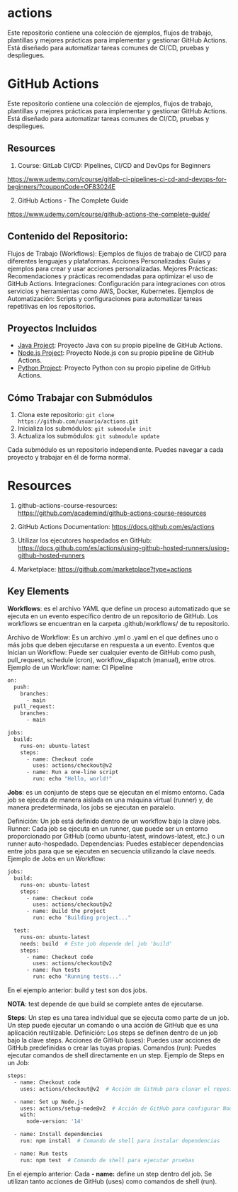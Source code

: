 # actions
Este repositorio contiene una colección de ejemplos, flujos de trabajo, plantillas y mejores prácticas para implementar y gestionar GitHub Actions. Está diseñado para automatizar tareas comunes de CI/CD, pruebas y despliegues.
# GitHub Actions
Este repositorio contiene una colección de ejemplos, flujos de trabajo, plantillas y mejores prácticas para implementar y gestionar GitHub Actions. Está diseñado para automatizar tareas comunes de CI/CD, pruebas y despliegues.

## Resources
1. Course: GitLab CI/CD: Pipelines, CI/CD and DevOps for Beginners

https://www.udemy.com/course/gitlab-ci-pipelines-ci-cd-and-devops-for-beginners/?couponCode=OF83024E

2. GitHub Actions - The Complete Guide

https://www.udemy.com/course/github-actions-the-complete-guide/

## Contenido del Repositorio:
Flujos de Trabajo (Workflows): Ejemplos de flujos de trabajo de CI/CD para diferentes lenguajes y plataformas.
Acciones Personalizadas: Guías y ejemplos para crear y usar acciones personalizadas.
Mejores Prácticas: Recomendaciones y prácticas recomendadas para optimizar el uso de GitHub Actions.
Integraciones: Configuración para integraciones con otros servicios y herramientas como AWS, Docker, Kubernetes.
Ejemplos de Automatización: Scripts y configuraciones para automatizar tareas repetitivas en los repositorios.

## Proyectos Incluidos
- [Java Project](cars-api): Proyecto Java con su propio pipeline de GitHub Actions.
- [Node.js Project](nodejs-project): Proyecto Node.js con su propio pipeline de GitHub Actions.
- [Python Project](python-project): Proyecto Python con su propio pipeline de GitHub Actions.

## Cómo Trabajar con Submódulos

1. Clona este repositorio: `git clone https://github.com/usuario/actions.git`
2. Inicializa los submódulos: `git submodule init`
3. Actualiza los submódulos: `git submodule update`

Cada submódulo es un repositorio independiente. Puedes navegar a cada proyecto y trabajar en él de forma normal.

# Resources
1. github-actions-course-resources: https://github.com/academind/github-actions-course-resources

2. GitHub Actions Documentation: https://docs.github.com/es/actions

3. Utilizar los ejecutores hospedados en GitHub: https://docs.github.com/es/actions/using-github-hosted-runners/using-github-hosted-runners

4. Marketplace: https://github.com/marketplace?type=actions

## Key Elements
**Workflows**: es el archivo YAML que define un proceso automatizado que se ejecuta en un evento específico dentro de un repositorio de GitHub. Los workflows se encuentran en la carpeta 
.github/workflows/ de tu repositorio.

Archivo de Workflow: Es un archivo .yml o .yaml en el que defines uno o más jobs que deben ejecutarse en respuesta a un evento.
Eventos que Inician un Workflow: Puede ser cualquier evento de GitHub como push, pull_request, schedule (cron), workflow_dispatch (manual), entre otros.
Ejemplo de un Workflow:
name: CI Pipeline

```bash
on:
  push:
    branches:
      - main
  pull_request:
    branches:
      - main

jobs:
  build:
    runs-on: ubuntu-latest
    steps:
      - name: Checkout code
        uses: actions/checkout@v2
      - name: Run a one-line script
        run: echo "Hello, world!"
```

**Jobs**: es un conjunto de steps que se ejecutan en el mismo entorno. Cada job se ejecuta de manera aislada en una máquina virtual (runner) y, de manera predeterminada, los jobs se ejecutan en paralelo.

Definición: Un job está definido dentro de un workflow bajo la clave jobs.
Runner: Cada job se ejecuta en un runner, que puede ser un entorno proporcionado por GitHub (como ubuntu-latest, windows-latest, etc.) o un runner auto-hospedado.
Dependencias: Puedes establecer dependencias entre jobs para que se ejecuten en secuencia utilizando la clave needs.
Ejemplo de Jobs en un Workflow:
```bash
jobs:
  build:
    runs-on: ubuntu-latest
    steps:
      - name: Checkout code
        uses: actions/checkout@v2
      - name: Build the project
        run: echo "Building project..."

  test:
    runs-on: ubuntu-latest
    needs: build  # Este job depende del job 'build'
    steps:
      - name: Checkout code
        uses: actions/checkout@v2
      - name: Run tests
        run: echo "Running tests..."
```
En el ejemplo anterior: build y test son dos jobs.

**NOTA**: test depende de que build se complete antes de ejecutarse.

**Steps**: Un step es una tarea individual que se ejecuta como parte de un job. Un step puede ejecutar un comando o una acción de GitHub que es una aplicación reutilizable.
Definición: Los steps se definen dentro de un job bajo la clave steps.
Acciones de GitHub (uses): Puedes usar acciones de GitHub predefinidas o crear las tuyas propias.
Comandos (run): Puedes ejecutar comandos de shell directamente en un step.
Ejemplo de Steps en un Job:

```bash
steps:
  - name: Checkout code
    uses: actions/checkout@v2  # Acción de GitHub para clonar el repositorio

  - name: Set up Node.js
    uses: actions/setup-node@v2  # Acción de GitHub para configurar Node.js
    with:
      node-version: '14'

  - name: Install dependencies
    run: npm install  # Comando de shell para instalar dependencias

  - name: Run tests
    run: npm test  # Comando de shell para ejecutar pruebas
```
En el ejemplo anterior: Cada **- name:** define un step dentro del job.
Se utilizan tanto acciones de GitHub (uses) como comandos de shell (run).